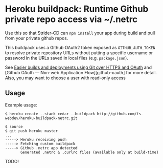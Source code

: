 Heroku buildpack: Runtime Github private repo access via ~/.netrc
===================================

Use this so that Strider-CD can `npm install` your app during build and pull from your private github repos.

This buildpack uses a Github OAuth2 token exposed as `GITHUB_AUTH_TOKEN`
to resolve private repository URLs without putting a specific username
or password in the URLs saved in local files (e.g. `package.json`).

See [Easier builds and deployments using Git over HTTPS and
OAuth][github-builds] and [Github OAuth — Non-web Application Flow][github-oauth] for more detail. Also, you may want to choose a user with read-only access 

[github-builds]: https://github.com/blog/1270-easier-builds-and-deployments-using-git-over-https-and-oauth

Usage
-----

Example usage:

    $ heroku create --stack cedar --buildpack http://github.com/fs-webdev/heroku-buildpack-netrc.git

    $ source
    $ git push heroku master
    ...
    -----> Heroku receiving push
    -----> Fetching custom buildpack
    -----> Github .netrc app detected
           Generated .netrc & .curlrc files (available only at build-time)

TODO!
